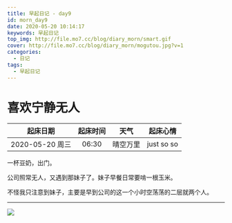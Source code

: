 ```yaml
---
title: 早起日记 - day9
id: morn_day9
date: 2020-05-20 10:14:17
keywords: 早起日记
top_img: http://file.mo7.cc/blog/diary_morn/smart.gif
cover: http://file.mo7.cc/blog/diary_morn/mogutou.jpg?v=1
categories:
  - 日记
tags:
  - 早起日记
---
```


# 喜欢宁静无人

|    起床日期     | 起床时间 |   天气   |  起床心情  |
| :-------------: | :------: | :------: | :--------: |
| 2020-05-20 周三 |  06:30   | 晴空万里 | just so so |

一杯豆奶，出门。

公司照常无人，又遇到那妹子了。妹子早餐日常要啃一根玉米。

不怪我只注意到妹子，主要是早到公司的这一个小时空荡荡的二层就两个人。

---

<style>
#nav.post-bg {
  background-size: 120px;
  background-repeat:repeat;
  background-position: top left;
}
</style>

<img class="none" src="http://file.mo7.cc/blog/diary_morn/mogutou.jpg" />
